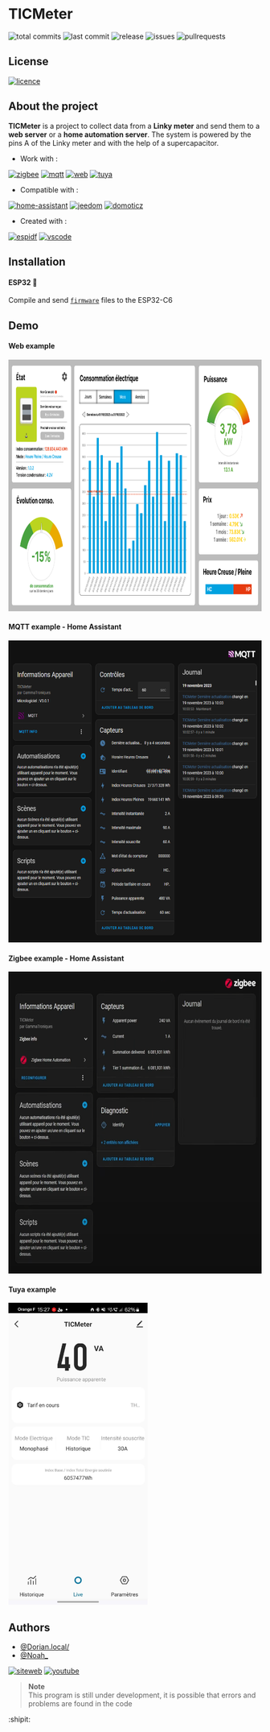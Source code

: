# TICMeter

![total commits](https://img.shields.io/github/commit-activity/t/GammaTroniques/TICMeter?style=flat-square)
![last commit](https://img.shields.io/github/last-commit/GammaTroniques/TICMeter?style=flat-square)
![release](https://img.shields.io/github/v/release/GammaTroniques/TICMeter?style=flat-square)
![issues](https://img.shields.io/github/issues/GammaTroniques/TICMeter?style=flat-square)
![pullrequests](https://img.shields.io/github/issues-pr/GammaTroniques/TICMeter?style=flat-square)

## License

[![licence](https://img.shields.io/badge/License-CC_BY--NC_4.0-lightgrey.svg?style=for-the-badge)](https://creativecommons.org/licenses/by-nc/4.0/)

## About the project

**TICMeter** is a project to collect data from a **Linky meter** and send them to a **web server** or a **home automation server**. The system is powered by the pins A of the Linky meter and with the help of a supercapacitor.

- Work with :

[![zigbee](https://img.shields.io/badge/zigbee-F22547?style=for-the-badge&logo=zigbee&logoColor=white)](https://en.wikipedia.org/wiki/Zigbee)
[![mqtt](https://img.shields.io/badge/mqtt-660066?style=for-the-badge&logo=mqtt&logoColor=white)](https://mqtt.org/)
[![web](https://img.shields.io/badge/web-0050C9?style=for-the-badge&logo=web&logoColor=white)](https://gammatroniques.fr/)
[![tuya](https://img.shields.io/badge/tuya-FF4800?style=for-the-badge&logo=tuya&logoColor=white)](https://www.tuya.com/)

- Compatible with :

[![home-assistant](https://img.shields.io/badge/home%20assistant-%2341BDF5.svg?style=for-the-badge&logo=home-assistant&logoColor=white)](https://www.home-assistant.io/)
[![jeedom](https://img.shields.io/badge/jeedom-94CA02?style=for-the-badge&logo=jeedom&logoColor=white)](https://www.jeedom.com/)
[![domoticz](https://img.shields.io/badge/domoticz-0078C1?style=for-the-badge&logo=domoticz&logoColor=white)](https://www.domoticz.com/)

- Created with : 

[![espidf](https://img.shields.io/badge/espressif%20idf-E7352C?style=for-the-badge&logo=espressif&logoColor=white)](https://github.com/espressif/esp-idf)
[![vscode](https://img.shields.io/badge/visual%20studio%20code-0078d7?style=for-the-badge&logo=visual-studio-code&logoColor=white)](https://www.espressif.com/)

## Installation

#### ESP32 :satellite:
Compile and send [`firmware`](/firmware) files to the ESP32-C6

## Demo

#### Web example

<img src="img/WebPage.png" alt="webpageimg" height="500"/>

#### MQTT example - Home Assistant

<img src="img/MQTT_Example.png" alt="mqttexample" height="600"/>

#### Zigbee example - Home Assistant

<img src="img/Zigbee_Example.png" alt="zigbeeexample" height="600"/>

#### Tuya example

<img src="img/Tuya_Example.png" alt="tuyaexample" height="600"/>

## Authors

- [@Dorian.local/](https://github.com/xmow49)
- [@Noah_](https://github.com/NoahJst)

[![siteweb](https://img.shields.io/badge/GammaTroniques-EE6B00?style=for-the-badge&logoColor=white)](https://gammatroniques.fr/)
[![youtube](https://img.shields.io/youtube/channel/subscribers/UCnUqy6VAEgcNR745mNsyTHg?style=for-the-badge&logo=youtube&label=YouTube&labelColor=FF0000&color=333333)](https://www.youtube.com/gammatroniques)

>__Note__  
This program is still under development, it is possible that errors and problems are found in the code

:shipit:
